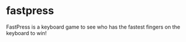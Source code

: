 # fastpress
FastPress is a keyboard game to see who has the fastest fingers on the keyboard to win!
